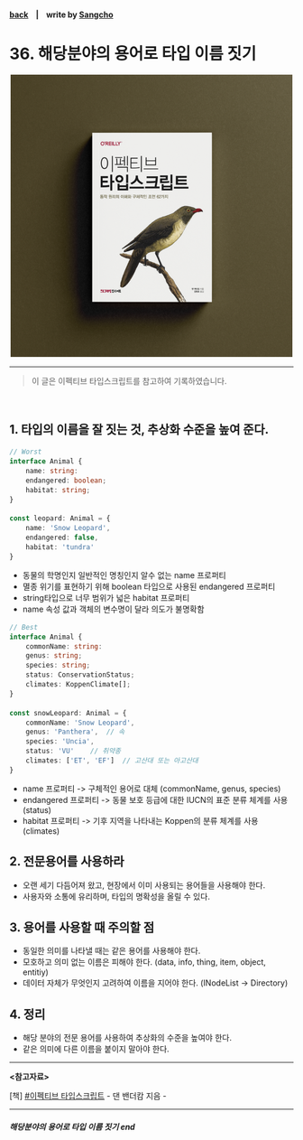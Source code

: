 #### [back](../../../README.md) &nbsp;&nbsp; | &nbsp;&nbsp; write by [Sangcho](sangcho)

# 36. 해당분야의 용어로 타입 이름 짓기

<p align="center" style="width:500px; margin: 0 auto">
    <img src="../../image/main.png">
</p>

---

> 이 글은 이펙티브 타입스크립트를 참고하여 기록하였습니다.

<br>

## 1. 타입의 이름을 잘 짓는 것, 추상화 수준을 높여 준다.

```typescript
// Worst
interface Animal {
    name: string:
    endangered: boolean;
    habitat: string;
}

const leopard: Animal = {
    name: 'Snow Leopard',
    endangered: false,
    habitat: 'tundra'
}
```

- 동물의 학명인지 일반적인 명칭인지 알수 없는 name 프로퍼티
- 멸종 위기를 표현하기 위해 boolean 타입으로 사용된 endangered 프로퍼티
- string타입으로 너무 범위가 넓은 habitat 프로퍼티
- name 속성 값과 객체의 변수명이 달라 의도가 불명확함

```typescript
// Best 
interface Animal {
    commonName: string:
    genus: string;
    species: string;
    status: ConservationStatus;
    climates: KoppenClimate[];
}

const snowLeopard: Animal = {
    commonName: 'Snow Leopard',
    genus: 'Panthera',  // 속
    species: 'Uncia',
    status: 'VU'    // 취약종
    climates: ['ET', 'EF']  // 고산대 또는 아고산대
}
```

- name 프로퍼티 -> 구체적인 용어로 대체 (commonName, genus, species)
- endangered 프로퍼티 -> 동물 보호 등급에 대한 IUCN의 표준 분류 체계를 사용 (status)
- habitat 프로퍼티 -> 기후 지역을 나타내는 Koppen의 분류 체계를 사용 (climates)

## 2. 전문용어를 사용하라

- 오랜 세기 다듬어져 왔고, 현장에서 이미 사용되는 용어들을 사용해야 한다.
- 사용자와 소통에 유리하며, 타입의 명확성을 올릴 수 있다.

## 3. 용어를 사용할 때 주의할 점

- 동일한 의미를 나타낼 때는 같은 용어를 사용해야 한다.
- 모호하고 의미 없는 이름은 피해야 한다. (data, info, thing, item, object, entitiy)
- 데이터 자체가 무엇인지 고려하여 이름을 지어야 한다. (INodeList -> Directory)

## 4. 정리
-  해당 분야의 전문 용어를 사용하여 추상화의 수준을 높여야 한다.
- 같은 의미에 다른 이름을 붙이지 말아야 한다.

---

<strong><참고자료></strong>

[책] [#이펙티브 타입스크립트][effective-typescript] - 댄 밴더캄 지음 -

---

##### 해당분야의 용어로 타입 이름 짓기 end

[effective-typescript]: https://www.aladin.co.kr/shop/wproduct.aspx?ItemId=273193135&start=slayer
